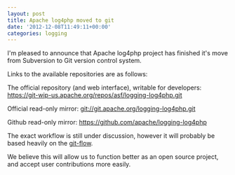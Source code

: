 ```yaml
---
layout: post
title: Apache log4php moved to git
date: '2012-12-08T11:49:11+00:00'
categories: logging
---
```

I'm pleased to announce that Apache log4php project has finished it's move from Subversion to Git version control system.

Links to the available repositories are as follows:

The official repository (and web interface), writable for developers:
<a href="https://git-wip-us.apache.org/repos/asf/logging-log4php.git">https://git-wip-us.apache.org/repos/asf/logging-log4php.git</a>

Official read-only mirror:
<a href="git://git.apache.org/logging-log4php.git">git://git.apache.org/logging-log4php.git</a>

Github read-only mirror:
<a href="https://github.com/apache/logging-log4php">https://github.com/apache/logging-log4php</a>

The exact workflow is still under discussion, however it will probably be based heavily on the <a target="_blank" href="http://nvie.com/posts/a-successful-git-branching-model/">git-flow</a>.

We believe this will allow us to function better as an open source project, and accept user contributions more easily.
